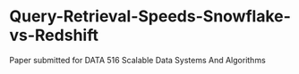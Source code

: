 # Query-Retrieval-Speeds-Snowflake-vs-Redshift
Paper submitted for DATA 516 Scalable Data Systems And Algorithms
